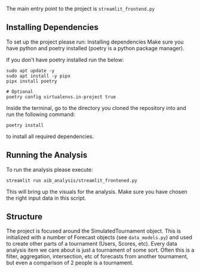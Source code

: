 The main entry point to the project is `streamlit_frontend.py`

## Installing Dependencies
To set up the project please run:
Installing dependencies
Make sure you have python and poetry installed (poetry is a python package manager).

If you don't have poetry installed run the below:
```
sudo apt update -y
sudo apt install -y pipx
pipx install poetry

# Optional
poetry config virtualenvs.in-project true
```

Inside the terminal, go to the directory you cloned the repository into and run the following command:

```
poetry install
```

to install all required dependencies.

## Running the Analysis
To run the analysis please execute:
```
streamlit run aib_analysis/streamlit_frontened.py
```

This will bring up the visuals for the analysis. Make sure you have chosen the right input data in this script.


## Structure
The project is focused around the SimulatedTournament object. This is initialized with a number of Forecast objects (see `data_models.py`) and used to create other parts of a tournament (Users, Scores, etc). Every data analysis item we care about is just a tournament of some sort. Often this is a filter, aggregation, intersection, etc of forecasts from another tournament, but even a comparison of 2 people is a tournament.

